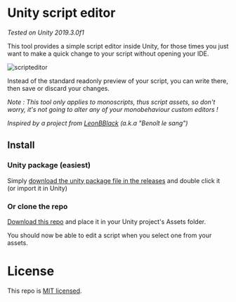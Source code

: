 # Unity script editor

_Tested on Unity 2019.3.0f1_

This tool provides a simple script editor inside Unity, for those times you just want to make a quick change to your script without opening your IDE.

![scripteditor](https://user-images.githubusercontent.com/19146183/69907491-3321be80-13d6-11ea-9dc6-bb12a5fab4e1.png)

Instead of the standard readonly preview of your script, you can write there, then save or discard your changes.

_Note : This tool only applies to monoscripts, thus script assets, so don't worry, it's not going to alter any of your monobehaviour custom editors !_

_Inspired by a project from [LeonBBlack](https://gitlab.com/LeonBBlack) (a.k.a "Benoît le sang")_

## Install
### Unity package (easiest)
Simply [download the unity package file in the releases](https://github.com/Telroshan/Unity-script-editor/releases/download/1.0/ScriptEditor.unitypackage) and double click it (or import it in Unity)
### Or clone the repo
[Download this repo](https://github.com/Telroshan/Unity-script-editor/archive/master.zip) and place it in your Unity project's Assets folder.


You should now be able to edit a script when you select one from your assets.

# License
This repo is [MIT licensed](https://github.com/Telroshan/Unity-script-editor/blob/master/LICENSE).
